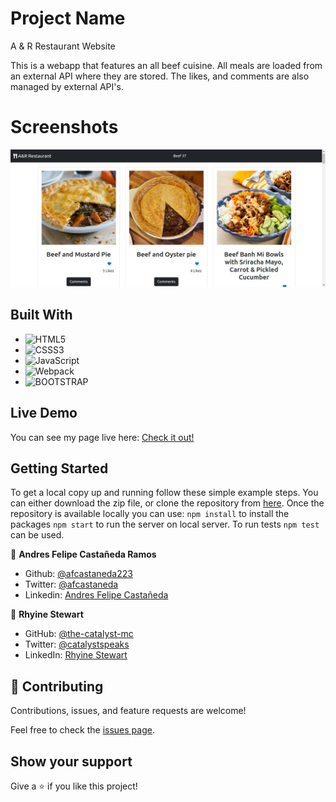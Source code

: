 # Project Name

A & R Restaurant Website

This is a webapp that features an all beef cuisine. All meals are loaded from an external API where they are stored. The likes, and comments are also managed by external API's. 

# Screenshots
![screenshot](./a&r.jpeg)

## Built With
- ![HTML5](https://img.shields.io/badge/html5-%23E34F26.svg?style=for-the-badge&logo=html5&logoColor=white)
- ![CSSS3](https://img.shields.io/badge/CSS3-1572B6?style=for-the-badge&logo=css3&logoColor=white)
- ![JavaScript](https://img.shields.io/badge/javascript-%23323330.svg?style=for-the-badge&logo=javascript&logoColor=%23F7DF1E)
- ![Webpack](https://img.shields.io/badge/webpack-%238DD6F9.svg?style=for-the-badge&logo=webpack&logoColor=black)
- ![BOOTSTRAP](https://img.shields.io/badge/Bootstrap-563D7C?style=for-the-badge&logo=bootstrap&logoColor=white)

## Live Demo
You can see my page live here: 
[Check it out!]( https://the-catalystmc.github.io/beef-restaurant/)

## Getting Started

To get a local copy up and running follow these simple example steps. You can either download the zip file, or clone the repository from [here](https://github.com/the-catalystmc/api-webapp). Once the repository is available locally you can use: `npm install` to install the packages `npm start` to run the server on local server.
To run tests `npm test` can be used.

👤 **Andres Felipe Castañeda Ramos**
- Github: [@afcastaneda223](https://github.com/afcastaneda223)
- Twitter: [@afcastaneda](https://twitter.com/afcastaneda)
- Linkedin: [Andres Felipe Castañeda](www.linkedin.com/in/andres-castaneda223)

👤 **Rhyine Stewart**

- GitHub: [@the-catalyst-mc](https://github.com/the-catalyst-mc)
- Twitter: [@catalystspeaks](https://twitter.com/catalystspeaks)
- LinkedIn: [Rhyine Stewart](https://linkedin.com/in/rhyinestewart)


## 🤝 Contributing

Contributions, issues, and feature requests are welcome!

Feel free to check the [issues page](https://github.com/the-catalystmc/api-webapp/issues).

## Show your support

Give a ⭐️ if you like this project!
